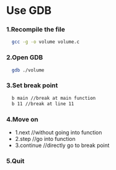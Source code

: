 # Use GDB
### 1.Recompile the file
```bash
  gcc -g -o volume volume.c
```
### 2.Open GDB
```bash
  gdb ./volume
```
### 3.Set break point
```bash
  b main //break at main function
  b 11 //break at line 11
```
### 4.Move on 
  - 1.next //without going into function
  - 2.step //go into function
  - 3.continue //directly go to break point

### 5.Quit
